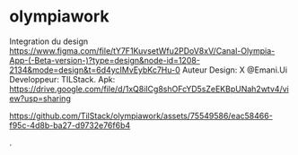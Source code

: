 # olympiawork

Integration du design https://www.figma.com/file/tY7F1KuvsetWfu2PDoV8xV/Canal-Olympia-App-(-Beta-version-)?type=design&node-id=1208-2134&mode=design&t=6d4ycIMvEybKc7Hu-0
Auteur Design: X @Emani.Ui
Developpeur: TILStack.
Apk: https://drive.google.com/file/d/1xQ8iICg8shOFcYD5sZeEKBpUNah2wtv4/view?usp=sharing

https://github.com/TilStack/olympiawork/assets/75549586/eac58466-f95c-4d8b-ba27-d9732e76f6b4



.
